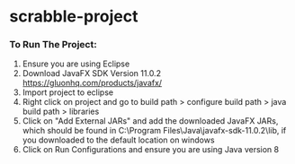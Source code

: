 # scrabble-project
### To Run The Project:
1. Ensure you are using Eclipse
2. Download JavaFX SDK Version 11.0.2 https://gluonhq.com/products/javafx/
3. Import project to eclipse
4. Right click on project and go to build path > configure build path > java build path > libraries
5. Click on "Add External JARs" and add the downloaded JavaFX JARs, which should be found in C:\Program Files\Java\javafx-sdk-11.0.2\lib, if you downloaded to the default location on windows
6. Click on Run Configurations and ensure you are using Java version 8
